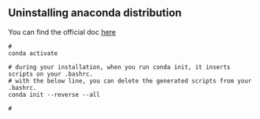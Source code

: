 

## Uninstalling anaconda distribution

You can find the official doc [here](https://docs.anaconda.com/free/anaconda/install/uninstall/)

```shell
# 
conda activate

# during your installation, when you run conda init, it inserts scripts on your .bashrc.
# with the below line, you can delete the generated scripts from your .bashrc. 
conda init --reverse --all

# 
```